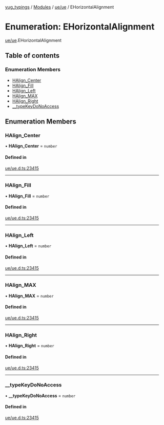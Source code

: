 [yug_typings](../README.md) / [Modules](../modules.md) / [ue/ue](../modules/ue_ue.md) / EHorizontalAlignment

# Enumeration: EHorizontalAlignment

[ue/ue](../modules/ue_ue.md).EHorizontalAlignment

## Table of contents

### Enumeration Members

- [HAlign\_Center](ue_ue.EHorizontalAlignment.md#halign_center)
- [HAlign\_Fill](ue_ue.EHorizontalAlignment.md#halign_fill)
- [HAlign\_Left](ue_ue.EHorizontalAlignment.md#halign_left)
- [HAlign\_MAX](ue_ue.EHorizontalAlignment.md#halign_max)
- [HAlign\_Right](ue_ue.EHorizontalAlignment.md#halign_right)
- [\_\_typeKeyDoNoAccess](ue_ue.EHorizontalAlignment.md#__typekeydonoaccess)

## Enumeration Members

### HAlign\_Center

• **HAlign\_Center** = `number`

#### Defined in

[ue/ue.d.ts:23415](https://github.com/YugMetaverse/yug_typings/blob/25cad34/ue/ue.d.ts#L23415)

___

### HAlign\_Fill

• **HAlign\_Fill** = `number`

#### Defined in

[ue/ue.d.ts:23415](https://github.com/YugMetaverse/yug_typings/blob/25cad34/ue/ue.d.ts#L23415)

___

### HAlign\_Left

• **HAlign\_Left** = `number`

#### Defined in

[ue/ue.d.ts:23415](https://github.com/YugMetaverse/yug_typings/blob/25cad34/ue/ue.d.ts#L23415)

___

### HAlign\_MAX

• **HAlign\_MAX** = `number`

#### Defined in

[ue/ue.d.ts:23415](https://github.com/YugMetaverse/yug_typings/blob/25cad34/ue/ue.d.ts#L23415)

___

### HAlign\_Right

• **HAlign\_Right** = `number`

#### Defined in

[ue/ue.d.ts:23415](https://github.com/YugMetaverse/yug_typings/blob/25cad34/ue/ue.d.ts#L23415)

___

### \_\_typeKeyDoNoAccess

• **\_\_typeKeyDoNoAccess** = `number`

#### Defined in

[ue/ue.d.ts:23415](https://github.com/YugMetaverse/yug_typings/blob/25cad34/ue/ue.d.ts#L23415)

